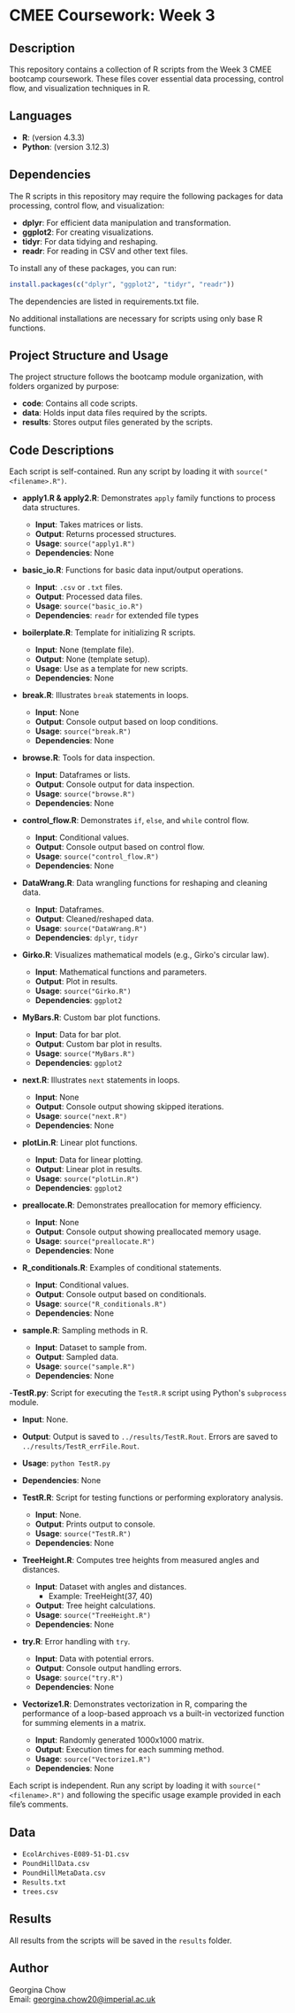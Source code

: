 # CMEE Coursework: Week 3

## Description
This repository contains a collection of R scripts from the Week 3 CMEE bootcamp coursework. These files cover essential data processing, control flow, and visualization techniques in R.

## Languages
- **R**: (version 4.3.3)
- **Python**: (version 3.12.3) 

## Dependencies
The R scripts in this repository may require the following packages for data processing, control flow, and visualization:

- **dplyr**: For efficient data manipulation and transformation.
- **ggplot2**: For creating visualizations.
- **tidyr**: For data tidying and reshaping.
- **readr**: For reading in CSV and other text files.

To install any of these packages, you can run:
```R
install.packages(c("dplyr", "ggplot2", "tidyr", "readr"))
```
The dependencies are listed in requirements.txt file. 

No additional installations are necessary for scripts using only base R functions.

## Project Structure and Usage
The project structure follows the bootcamp module organization, with folders organized by purpose:

- **code**: Contains all code scripts.
- **data**: Holds input data files required by the scripts.
- **results**: Stores output files generated by the scripts.

## Code Descriptions
Each script is self-contained. Run any script by loading it with `source("<filename>.R")`.
- **apply1.R & apply2.R**: Demonstrates `apply` family functions to process data structures.
  - **Input**: Takes matrices or lists.
  - **Output**: Returns processed structures.
  - **Usage**: `source("apply1.R")`
  - **Dependencies**: None

- **basic_io.R**: Functions for basic data input/output operations.
  - **Input**: `.csv` or `.txt` files.
  - **Output**: Processed data files.
  - **Usage**: `source("basic_io.R")`
  - **Dependencies**: `readr` for extended file types

- **boilerplate.R**: Template for initializing R scripts.
  - **Input**: None (template file).
  - **Output**: None (template setup).
  - **Usage**: Use as a template for new scripts.
  - **Dependencies**: None

- **break.R**: Illustrates `break` statements in loops.
  - **Input**: None
  - **Output**: Console output based on loop conditions.
  - **Usage**: `source("break.R")`
  - **Dependencies**: None

- **browse.R**: Tools for data inspection.
  - **Input**: Dataframes or lists.
  - **Output**: Console output for data inspection.
  - **Usage**: `source("browse.R")`
  - **Dependencies**: None

- **control_flow.R**: Demonstrates `if`, `else`, and `while` control flow.
  - **Input**: Conditional values.
  - **Output**: Console output based on control flow.
  - **Usage**: `source("control_flow.R")`
  - **Dependencies**: None

- **DataWrang.R**: Data wrangling functions for reshaping and cleaning data.
  - **Input**: Dataframes.
  - **Output**: Cleaned/reshaped data.
  - **Usage**: `source("DataWrang.R")`
  - **Dependencies**: `dplyr`, `tidyr`

- **Girko.R**: Visualizes mathematical models (e.g., Girko's circular law).
  - **Input**: Mathematical functions and parameters.
  - **Output**: Plot in results.
  - **Usage**: `source("Girko.R")`
  - **Dependencies**: `ggplot2`

- **MyBars.R**: Custom bar plot functions.
  - **Input**: Data for bar plot.
  - **Output**: Custom bar plot in results.
  - **Usage**: `source("MyBars.R")`
  - **Dependencies**: `ggplot2`

- **next.R**: Illustrates `next` statements in loops.
  - **Input**: None
  - **Output**: Console output showing skipped iterations.
  - **Usage**: `source("next.R")`
  - **Dependencies**: None

- **plotLin.R**: Linear plot functions.
  - **Input**: Data for linear plotting.
  - **Output**: Linear plot in results.
  - **Usage**: `source("plotLin.R")`
  - **Dependencies**: `ggplot2`

- **preallocate.R**: Demonstrates preallocation for memory efficiency.
  - **Input**: None
  - **Output**: Console output showing preallocated memory usage.
  - **Usage**: `source("preallocate.R")`
  - **Dependencies**: None

- **R_conditionals.R**: Examples of conditional statements.
  - **Input**: Conditional values.
  - **Output**: Console output based on conditionals.
  - **Usage**: `source("R_conditionals.R")`
  - **Dependencies**: None

- **sample.R**: Sampling methods in R.
  - **Input**: Dataset to sample from.
  - **Output**: Sampled data.
  - **Usage**: `source("sample.R")`
  - **Dependencies**: None

-**TestR.py**: Script for executing the `TestR.R` script using Python's `subprocess` module.
  - **Input**: None.
- **Output**: Output is saved to `../results/TestR.Rout`. Errors are saved to `../results/TestR_errFile.Rout`.
- **Usage**: `python TestR.py`
- **Dependencies**: None 
  
- **TestR.R**: Script for testing functions or performing exploratory analysis.
  - **Input**: None.
  - **Output**: Prints output to console.
  - **Usage**: `source("TestR.R")`
  - **Dependencies**: None
  
- **TreeHeight.R**: Computes tree heights from measured angles and distances.
  - **Input**: Dataset with angles and distances.
      - Example: TreeHeight(37, 40)  
  - **Output**: Tree height calculations.
  - **Usage**: `source("TreeHeight.R")`
  - **Dependencies**: None

- **try.R**: Error handling with `try`.
  - **Input**: Data with potential errors.
  - **Output**: Console output handling errors.
  - **Usage**: `source("try.R")`
  - **Dependencies**: None

- **Vectorize1.R**: Demonstrates vectorization in R, comparing the performance of a loop-based approach vs a built-in vectorized function for summing elements in a matrix.
  - **Input**: Randomly generated 1000x1000 matrix.
  - **Output**: Execution times for each summing method.
  - **Usage**: `source("Vectorize1.R")`
  - **Dependencies**: None

Each script is independent. Run any script by loading it with `source("<filename>.R")` and following the specific usage example provided in each file’s comments.

## Data
- `EcolArchives-E089-51-D1.csv`
- `PoundHillData.csv`
- `PoundHillMetaData.csv`
- `Results.txt`
- `trees.csv`

## Results
All results from the scripts will be saved in the `results` folder.

## Author
Georgina Chow  
Email: [georgina.chow20@imperial.ac.uk](mailto:georgina.chow20@imperial.ac.uk)
